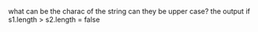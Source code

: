 what can be the charac of the string can they be upper case?
the output if s1.length > s2.length = false
​